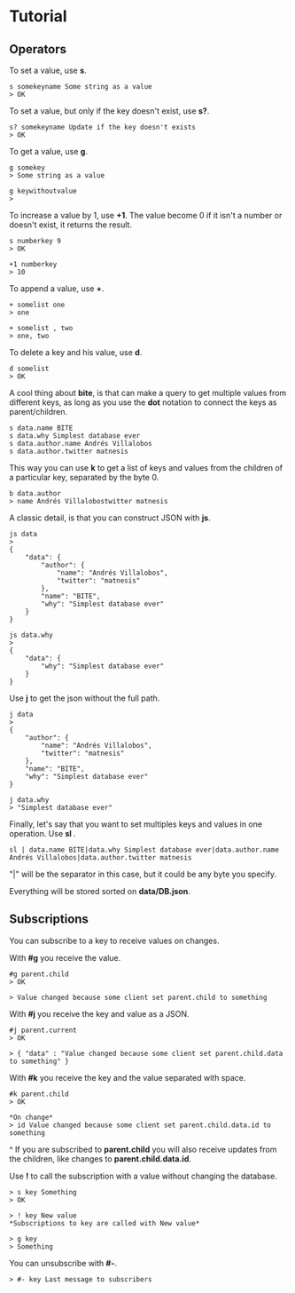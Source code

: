 # Tutorial

## Operators

To set a value, use **s**.

    s somekeyname Some string as a value
    > OK

To set a value, but only if the key doesn't exist, use **s?**.

    s? somekeyname Update if the key doesn't exists
    > OK

To get a value, use **g**.

    g somekey
    > Some string as a value

    g keywithoutvalue
    >

To increase a value by 1, use **+1**. The value become 0 if it isn't a number or
doesn't exist, it returns the result.

    s numberkey 9
    > OK

    +1 numberkey
    > 10

To append a value, use **+**.

    + somelist one
    > one

    + somelist , two
    > one, two

To delete a key and his value, use **d**.

    d somelist
    > OK

A cool thing about **bite**, is that can make a query to get multiple values
from different keys, as long as you use the **dot** notation to connect the keys
as parent/children.

    s data.name BITE
    s data.why Simplest database ever
    s data.author.name Andrés Villalobos
    s data.author.twitter matnesis

This way you can use **k** to get a list of keys and values from the children of
a particular key, separated by the byte 0.

    b data.author
    > name Andrés Villalobostwitter matnesis

A classic detail, is that you can construct JSON with **js**.

    js data
    >
    {
        "data": {
            "author": {
                "name": "Andrés Villalobos",
                "twitter": "matnesis"
            },
            "name": "BITE",
            "why": "Simplest database ever"
        }
    }

    js data.why
    >
    {
        "data": {
            "why": "Simplest database ever"
        }
    }

Use **j** to get the json without the full path.

    j data
    >
    {
        "author": {
            "name": "Andrés Villalobos",
            "twitter": "matnesis"
        },
        "name": "BITE",
        "why": "Simplest database ever"
    }

    j data.why
    > "Simplest database ever"

Finally, let's say that you want to set multiples keys and values in one
operation. Use **sl <separator>**.

    sl | data.name BITE|data.why Simplest database ever|data.author.name Andrés Villalobos|data.author.twitter matnesis

"|" will be the separator in this case, but it could be any byte you specify.

Everything will be stored sorted on **data/DB.json**.

## Subscriptions

You can subscribe to a key to receive values on changes.

With **#g** you receive the value.

    #g parent.child
    > OK

    > Value changed because some client set parent.child to something

With **#j** you receive the key and value as a JSON.

    #j parent.current
    > OK

    > { "data" : "Value changed because some client set parent.child.data to something" }

With **#k** you receive the key and the value separated with space.

    #k parent.child
    > OK

    *On change*
    > id Value changed because some client set parent.child.data.id to something

^ If you are subscribed to **parent.child** you will also receive updates from
the children, like changes to **parent.child.data.id**.

Use **!** to call the subscription with a value without changing the database.

    > s key Something
    > OK

    > ! key New value
    *Subscriptions to key are called with New value*

    > g key
    > Something

You can unsubscribe with **#-**.

    > #- key Last message to subscribers
